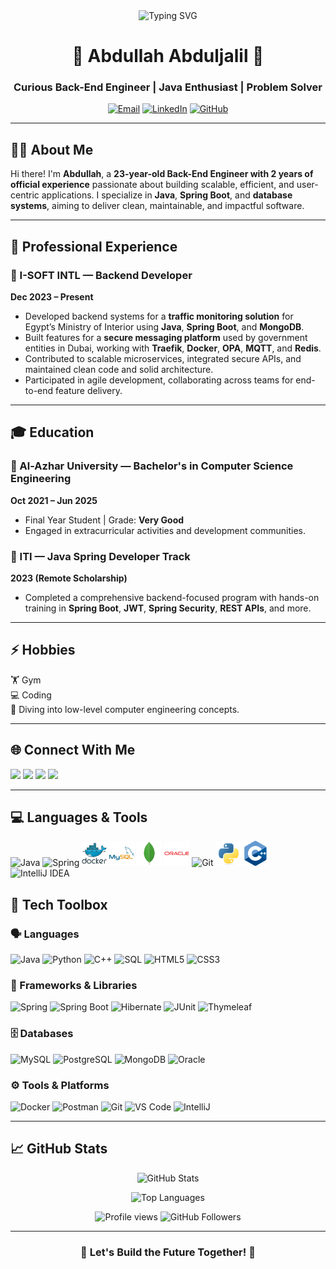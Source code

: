 <div align="center">
  <img src="https://readme-typing-svg.demolab.com?font=Fira+Code&size=30&duration=3000&pause=500&color=1BF766&center=true&vCenter=true&width=1000&lines=Welcome+to+My+GitHub+Profile!;Back-End+Engineer+|+Spring+Boot+Specialist+🚀;Clean+Code+Advocate+|+OOP+%26+SOLID+Expert+✨;Collaborate+to+Innovate+%F0%9F%94%A5" alt="Typing SVG">
</div>

<h1 align="center">🌟 Abdullah Abduljalil 🌟</h1>
<h3 align="center">Curious Back-End Engineer | Java Enthusiast | Problem Solver</h3>

<p align="center">
  <a href="mailto:abdullah.abduljalil.zaky@gmail.com"><img src="https://img.shields.io/badge/Email-Contact%20Me-red?style=for-the-badge&logo=gmail&logoColor=white" alt="Email"></a>
  <a href="https://www.linkedin.com/in/abdullah-abdulgalil-aa583a285"><img src="https://img.shields.io/badge/LinkedIn-Connect-blue?style=for-the-badge&logo=linkedin&logoColor=white" alt="LinkedIn"></a>
  <a href="https://github.com/AbdullahAbdelglil"><img src="https://img.shields.io/badge/GitHub-Check%20Out-black?style=for-the-badge&logo=github&logoColor=white" alt="GitHub"></a>
</p>

---

## 👨‍💻 About Me

Hi there! I'm **Abdullah**, a **23-year-old Back-End Engineer with 2 years of official experience** passionate about building scalable, efficient, and user-centric applications. I specialize in **Java**, **Spring Boot**, and **database systems**, aiming to deliver clean, maintainable, and impactful software.

---

## 💼 Professional Experience

### 🏢 I-SOFT INTL — Backend Developer  
**Dec 2023 – Present**

- Developed backend systems for a **traffic monitoring solution** for Egypt’s Ministry of Interior using **Java**, **Spring Boot**, and **MongoDB**.
- Built features for a **secure messaging platform** used by government entities in Dubai, working with **Traefik**, **Docker**, **OPA**, **MQTT**, and **Redis**.
- Contributed to scalable microservices, integrated secure APIs, and maintained clean code and solid architecture.
- Participated in agile development, collaborating across teams for end-to-end feature delivery.

---

## 🎓 Education

### 🏫 Al-Azhar University — Bachelor's in Computer Science Engineering  
**Oct 2021 – Jun 2025**  
- Final Year Student | Grade: **Very Good**  
- Engaged in extracurricular activities and development communities.

### 🎯 ITI — Java Spring Developer Track  
**2023 (Remote Scholarship)**  
- Completed a comprehensive backend-focused program with hands-on training in **Spring Boot**, **JWT**, **Spring Security**, **REST APIs**, and more.

---

## ⚡ Hobbies

🏋️ Gym  
💻 Coding  
🧠 Diving into low-level computer engineering concepts.

---

## 🌐 Connect With Me

<p align="left">
  <a href="mailto:abdullah.abduljalil.zaky@gmail.com"><img src="https://img.shields.io/badge/Gmail-D14836?style=for-the-badge&logo=gmail&logoColor=white"/></a>
  <a href="https://wa.me/201151625051"><img src="https://img.shields.io/badge/WhatsApp-25D366?style=for-the-badge&logo=whatsapp&logoColor=white"/></a>
  <a href="https://www.linkedin.com/in/abdullah-abdulgalil-aa583a285"><img src="https://img.shields.io/badge/LinkedIn-blue?style=for-the-badge&logo=linkedin&logoColor=white"/></a>
  <a href="https://github.com/abdullah-i-soft"><img src="https://img.shields.io/badge/GitHub-%23121011.svg?style=for-the-badge&logo=github&logoColor=white"/></a>
</p>

---

## 💻 Languages & Tools

<p align="left">
  <img src="https://www.vectorlogo.zone/logos/java/java-icon.svg" alt="Java" width="40" height="40"/>
  <img src="https://www.vectorlogo.zone/logos/springio/springio-icon.svg" alt="Spring" width="40" height="40"/>
  <img src="https://raw.githubusercontent.com/devicons/devicon/master/icons/docker/docker-original-wordmark.svg" alt="Docker" width="40" height="40"/>
  <img src="https://raw.githubusercontent.com/devicons/devicon/master/icons/mysql/mysql-original-wordmark.svg" alt="MySQL" width="40" height="40"/>
  <img src="https://raw.githubusercontent.com/devicons/devicon/master/icons/mongodb/mongodb-original.svg" alt="MongoDB" width="40" height="40"/>
  <img src="https://raw.githubusercontent.com/devicons/devicon/master/icons/oracle/oracle-original.svg" alt="OracleDB" width="40" height="40"/>
  <img src="https://www.vectorlogo.zone/logos/git-scm/git-scm-icon.svg" alt="Git" width="40" height="40"/>
  <img src="https://raw.githubusercontent.com/devicons/devicon/master/icons/python/python-original.svg" alt="Python" width="40" height="40"/>
  <img src="https://raw.githubusercontent.com/devicons/devicon/master/icons/cplusplus/cplusplus-original.svg" alt="C++" width="40" height="40"/>
  <img src="https://img.shields.io/badge/IntelliJ_IDEA-%231877F2.svg?style=for-the-badge&logo=intellij-idea&logoColor=white" alt="IntelliJ IDEA" height="40"/>
</p

---

## 🧰 Tech Toolbox

### 🗣️ Languages
![Java](https://img.shields.io/badge/Java-%23ED8B00.svg?style=for-the-badge&logo=openjdk&logoColor=white)
![Python](https://img.shields.io/badge/Python-%233776AB.svg?style=for-the-badge&logo=python&logoColor=white)
![C++](https://img.shields.io/badge/C++-%2300599C.svg?style=for-the-badge&logo=c%2B%2B&logoColor=white)
![SQL](https://img.shields.io/badge/SQL-%23004880.svg?style=for-the-badge&logo=postgresql&logoColor=white)
![HTML5](https://img.shields.io/badge/HTML5-%23E34F26.svg?style=for-the-badge&logo=html5&logoColor=white)
![CSS3](https://img.shields.io/badge/CSS3-%231572B6.svg?style=for-the-badge&logo=css3&logoColor=white)

### 🧩 Frameworks & Libraries
![Spring](https://img.shields.io/badge/Spring-%236DB33F.svg?style=for-the-badge&logo=spring&logoColor=white)
![Spring Boot](https://img.shields.io/badge/Spring_Boot-%236DB33F.svg?style=for-the-badge&logo=spring&logoColor=white)
![Hibernate](https://img.shields.io/badge/Hibernate-%2359666C.svg?style=for-the-badge&logo=hibernate&logoColor=white)
![JUnit](https://img.shields.io/badge/JUnit-%2325A162.svg?style=for-the-badge&logo=junit5&logoColor=white)
![Thymeleaf](https://img.shields.io/badge/Thymeleaf-%23005599.svg?style=for-the-badge&logo=thymeleaf&logoColor=white)

### 🗄️ Databases
![MySQL](https://img.shields.io/badge/MySQL-%234479A1.svg?style=for-the-badge&logo=mysql&logoColor=white)
![PostgreSQL](https://img.shields.io/badge/PostgreSQL-%234169E1.svg?style=for-the-badge&logo=postgresql&logoColor=white)
![MongoDB](https://img.shields.io/badge/MongoDB-%2347A248.svg?style=for-the-badge&logo=mongodb&logoColor=white)
![Oracle](https://img.shields.io/badge/Oracle_DB-F80000?style=for-the-badge&logo=oracle&logoColor=white)


### ⚙️ Tools & Platforms
![Docker](https://img.shields.io/badge/Docker-%232496ED.svg?style=for-the-badge&logo=docker&logoColor=white)
![Postman](https://img.shields.io/badge/Postman-%23FF6C37.svg?style=for-the-badge&logo=postman&logoColor=white)
![Git](https://img.shields.io/badge/Git-%23F05032.svg?style=for-the-badge&logo=git&logoColor=white)
![VS Code](https://img.shields.io/badge/VS_Code-%23007ACC.svg?style=for-the-badge&logo=visualstudiocode&logoColor=white)
![IntelliJ](https://img.shields.io/badge/IntelliJ_IDEA-%231877F2.svg?style=for-the-badge&logo=intellij-idea&logoColor=white)

---

## 📈 GitHub Stats

<p align="center">
  <img src="https://github-readme-stats.vercel.app/api?username=AbdullahAbdelglil&show_icons=true&theme=tokyonight" alt="GitHub Stats">
</p>

<p align="center">
  <img src="https://github-readme-stats.vercel.app/api/top-langs/?username=AbdullahAbdelglil&langs_count=8&theme=tokyonight&layout=compact" alt="Top Languages">
</p>

<p align="center">
  <img src="https://komarev.com/ghpvc/?username=AbdullahAbdelglil&label=Profile%20views&color=0e75b6&style=flat" alt="Profile views" />
  <img src="https://img.shields.io/github/followers/AbdullahAbdelglil?label=Followers&style=social" alt="GitHub Followers">
</p>

---

<div align="center">
  <h3>🚀 Let's Build the Future Together! 🚀</h3>
</div>
